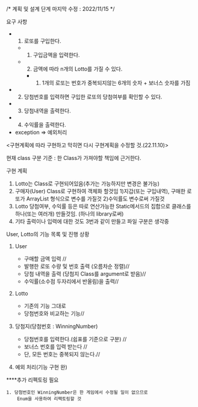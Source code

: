 
/*
    계획 및 설계 단계
    마지막 수정 : 2022/11/15
*/


요구 사항
- 1. 로또를 구입한다.
  - 1) 구입금액을 입력한다.
  - 2) 금액에 따라 n개의 Lotto를 가질 수 있다.
    - 1) 1개의 로또는 번호가 중복되지않는 6개의 숫자 + 보너스 숫자를 가짐
- 2. 당첨번호를 입력하면 구입한 로또의 당첨여부를 확인할 수 있다.
- 3. 당첨내역을 출력한다.
- 4. 수익률을 출력한다.
- exception => 예외처리



<구현계획에 따라 구현하고 막히면 다시 구현계획을 수정할 것.(22.11.10)>

현재 class 구분 기준 : 한 Class가 가져야할 책임에 근거한다.

구현 계획
1. Lotto는 Class로 구현되어있음(추가는 가능하지만 변경은 불가능)
2. 구매자(User) Class로 구현하여 객체화 할것임
   1)지갑(또는 구입내역), 구매한 로또가 ArrayList<Lotto> 형식으로 변수를 가질것
   2)수익률도 변수로써 가질것
3. Lotto 당첨여부, 수익률 등은 따로 연산가능한 Static메서드의 집합으로 클래스를 하나(또는 여러개) 만들것임.
   (하나의 library로써)
4. 기타 출력이나 입력에 대한 것도 3번과 같이 만들고 파일 구분은 생각중

User, Lotto의 기능 목록 및 진행 상황
1. User
    - 구매할 금액 입력  // 
    - 발행한 로또 수량 및 번호 출력 (오름차순 정렬)//
    - 당첨 내역을 출력 (당첨지 Class를 argument로 받음)//
    - 수익률(소수점 두자리에서 반올림)을 출력//
   
2. Lotto
    - 기존의 기능 그대로
    - 당첨번호와 비교하는 기능//
   
3. 당첨지(당첨번호 : WinningNumber)
    - 당첨번호를 입력한다.(쉽표를 기준으로 구분) // 
    - 보너스 번호를 입력 받는다 //
    - 단, 모든 번호는 중복되지 않는다.//
   

4. 예외 처리(기능 구현 완)

****추가 리펙토링 필요

    1. 당첨번호인 WinningNumber은 한 게임에서 수정될 일이 없으므로 
        Enum을 사용하여 리팩토링할 것

